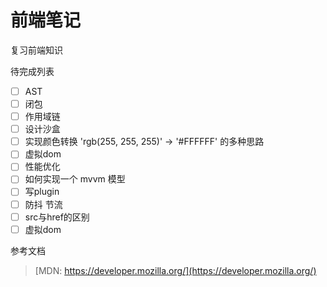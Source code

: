 # 前端笔记

复习前端知识

待完成列表
- [ ] AST
- [ ] 闭包
- [ ] 作用域链
- [ ] 设计沙盒
- [ ] 实现颜色转换 'rgb(255, 255, 255)' -> '#FFFFFF' 的多种思路
- [ ] 虚拟dom
- [ ] 性能优化
- [ ] 如何实现一个 mvvm 模型
- [ ] 写plugin
- [ ] 防抖 节流
- [ ] src与href的区别
- [ ] 虚拟dom

参考文档
> [MDN: https://developer.mozilla.org/](https://developer.mozilla.org/)
